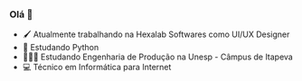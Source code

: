 ### Olá 👋

- 🖌 Atualmente trabalhando na Hexalab Softwares como UI/UX Designer
- 🐍 Estudando Python
- 👷🏻‍♂️ Estudando Engenharia de Produção na Unesp - Câmpus de Itapeva
- 💻 Técnico em Informática para Internet
